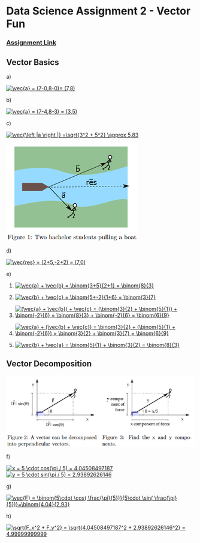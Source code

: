 # Data Science Assignment 2 - Vector Fun
### [Assignment Link](Assignment_vectors.pdf) 

## Vector Basics

a)

<a href="https://www.codecogs.com/eqnedit.php?latex=\vec{a}&space;=&space;(7-0,8-0)=&space;(7,8)" target="_blank"><img src="https://latex.codecogs.com/gif.latex?\vec{a}&space;=&space;(7-0,8-0)=&space;(7,8)" title="\vec{a} = (7-0,8-0)= (7,8)" /></a>

b)

<a href="https://www.codecogs.com/eqnedit.php?latex=\vec{a}&space;=&space;(7-4,8-3)&space;=&space;(3,5)" target="_blank"><img src="https://latex.codecogs.com/gif.latex?\vec{a}&space;=&space;(7-4,8-3)&space;=&space;(3,5)" title="\vec{a} = (7-4,8-3) = (3,5)" /></a>

c)

<a href="https://www.codecogs.com/eqnedit.php?latex=\vec{\left&space;|a&space;\right&space;|}&space;=\sqrt{3^2&space;&plus;&space;5^2}&space;\approx&space;5,83" target="_blank"><img src="https://latex.codecogs.com/gif.latex?\vec{\left&space;|a&space;\right&space;|}&space;=\sqrt{3^2&space;&plus;&space;5^2}&space;\approx&space;5,83" title="\vec{\left |a \right |} =\sqrt{3^2 + 5^2} \approx 5,83" /></a>

<img src="Images/Fig1.png">  

d)

<a href="https://www.codecogs.com/eqnedit.php?latex=\vec{res}&space;=&space;(2&plus;5,-2&plus;2)&space;=&space;(7,0)" target="_blank"><img src="https://latex.codecogs.com/gif.latex?\vec{res}&space;=&space;(2&plus;5,-2&plus;2)&space;=&space;(7,0)" title="\vec{res} = (2+5,-2+2) = (7,0)" /></a>

e)

1. <a href="https://www.codecogs.com/eqnedit.php?latex=\vec{a}&space;&plus;&space;\vec{b}&space;=&space;\binom{3&plus;5}{2&plus;1}&space;=&space;\binom{8}{3}" target="_blank"><img src="https://latex.codecogs.com/gif.latex?\vec{a}&space;&plus;&space;\vec{b}&space;=&space;\binom{3&plus;5}{2&plus;1}&space;=&space;\binom{8}{3}" title="\vec{a} + \vec{b} = \binom{3+5}{2+1} = \binom{8}{3}" /></a>

2. <a href="https://www.codecogs.com/eqnedit.php?latex=\vec{b}&space;&plus;&space;\vec{c}&space;=&space;\binom{5&plus;-2}{1&plus;6}&space;=&space;\binom{3}{7}" target="_blank"><img src="https://latex.codecogs.com/gif.latex?\vec{b}&space;&plus;&space;\vec{c}&space;=&space;\binom{5&plus;-2}{1&plus;6}&space;=&space;\binom{3}{7}" title="\vec{b} + \vec{c} = \binom{5+-2}{1+6} = \binom{3}{7}" /></a>

3. <a href="https://www.codecogs.com/eqnedit.php?latex=(\vec{a}&space;&plus;&space;\vec{b})&space;&plus;&space;\vec{c}&space;=&space;(\binom{3}{2}&space;&plus;&space;\binom{5}{1})&space;&plus;&space;\binom{-2}{6}&space;=&space;\binom{8}{3}&space;&plus;&space;\binom{-2}{6}&space;=&space;\binom{6}{9}" target="_blank"><img src="https://latex.codecogs.com/gif.latex?(\vec{a}&space;&plus;&space;\vec{b})&space;&plus;&space;\vec{c}&space;=&space;(\binom{3}{2}&space;&plus;&space;\binom{5}{1})&space;&plus;&space;\binom{-2}{6}&space;=&space;\binom{8}{3}&space;&plus;&space;\binom{-2}{6}&space;=&space;\binom{6}{9}" title="(\vec{a} + \vec{b}) + \vec{c} = (\binom{3}{2} + \binom{5}{1}) + \binom{-2}{6} = \binom{8}{3} + \binom{-2}{6} = \binom{6}{9}" /></a>

4. <a href="https://www.codecogs.com/eqnedit.php?latex=\vec{a}&space;&plus;&space;(\vec{b}&space;&plus;&space;\vec{c})&space;=&space;\binom{3}{2}&space;&plus;&space;(\binom{5}{1}&space;&plus;&space;\binom{-2}{6})&space;=&space;\binom{3}{2}&space;&plus;&space;\binom{3}{7}&space;=&space;\binom{6}{9}" target="_blank"><img src="https://latex.codecogs.com/gif.latex?\vec{a}&space;&plus;&space;(\vec{b}&space;&plus;&space;\vec{c})&space;=&space;\binom{3}{2}&space;&plus;&space;(\binom{5}{1}&space;&plus;&space;\binom{-2}{6})&space;=&space;\binom{3}{2}&space;&plus;&space;\binom{3}{7}&space;=&space;\binom{6}{9}" title="\vec{a} + (\vec{b} + \vec{c}) = \binom{3}{2} + (\binom{5}{1} + \binom{-2}{6}) = \binom{3}{2} + \binom{3}{7} = \binom{6}{9}" /></a>

5. <a href="https://www.codecogs.com/eqnedit.php?latex=\vec{b}&space;&plus;&space;\vec{a}&space;=&space;\binom{5}{1}&space;&plus;&space;\binom{3}{2}&space;=&space;\binom{8}{3}" target="_blank"><img src="https://latex.codecogs.com/gif.latex?\vec{b}&space;&plus;&space;\vec{a}&space;=&space;\binom{5}{1}&space;&plus;&space;\binom{3}{2}&space;=&space;\binom{8}{3}" title="\vec{b} + \vec{a} = \binom{5}{1} + \binom{3}{2} = \binom{8}{3}" /></a>

## Vector Decomposition

<img src="Images/Fig2-3.png"> 

f)

<a href="https://www.codecogs.com/eqnedit.php?latex=x&space;=&space;5&space;\cdot&space;cos(\pi&space;/&space;5)&space;=&space;4.04508497187" target="_blank"><img src="https://latex.codecogs.com/gif.latex?x&space;=&space;5&space;\cdot&space;cos(\pi&space;/&space;5)&space;=&space;4.04508497187" title="x = 5 \cdot cos(\pi / 5) = 4.04508497187" /></a><br>
<a href="https://www.codecogs.com/eqnedit.php?latex=y&space;=&space;5&space;\cdot&space;sin(\pi&space;/&space;5)&space;=&space;2.93892626146" target="_blank"><img src="https://latex.codecogs.com/gif.latex?y&space;=&space;5&space;\cdot&space;sin(\pi&space;/&space;5)&space;=&space;2.93892626146" title="y = 5 \cdot sin(\pi / 5) = 2.93892626146" /></a>

g)

<a href="https://www.codecogs.com/eqnedit.php?latex=\vec{F}&space;=&space;\binom{5\cdot&space;\cos(&space;\frac{\pi}{5})}{5\cdot&space;\sin(&space;\frac{\pi}{5})}=\binom{4.04}{2.93}" target="_blank"><img src="https://latex.codecogs.com/gif.latex?\vec{F}&space;=&space;\binom{5\cdot&space;\cos(&space;\frac{\pi}{5})}{5\cdot&space;\sin(&space;\frac{\pi}{5})}=\binom{4.04}{2.93}" title="\vec{F} = \binom{5\cdot \cos( \frac{\pi}{5})}{5\cdot \sin( \frac{\pi}{5})}=\binom{4.04}{2.93}" /></a>

h)

<a href="https://www.codecogs.com/eqnedit.php?latex=\sqrt{F_x^2&space;&plus;&space;F_y^2}&space;=&space;\sqrt{4.04508497187^2&space;&plus;&space;2.93892626146^2}&space;=&space;4.99999999999" target="_blank"><img src="https://latex.codecogs.com/gif.latex?\sqrt{F_x^2&space;&plus;&space;F_y^2}&space;=&space;\sqrt{4.04508497187^2&space;&plus;&space;2.93892626146^2}&space;=&space;4.99999999999" title="\sqrt{F_x^2 + F_y^2} = \sqrt{4.04508497187^2 + 2.93892626146^2} = 4.99999999999" /></a>

